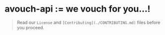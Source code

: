 # avouch-api := we vouch for you...!
> Read our `License` and `[Contributing](./CONTRIBUTING.md)` files before you proceed.
